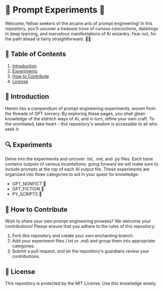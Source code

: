 # 🧪 Prompt Experiments 🔮

Welcome, fellow seekers of the arcane arts of prompt engineering! In this repository, you'll uncover a treasure trove of curious concoctions, dabblings in deep learning, and marvelous manifestations of AI wizardry. Fear not, for the path ahead is fairly straightforward. 🧙‍♂️

## 📜 Table of Contents

1. [Introduction](#-introduction)
2. [Experiments](#-experiments)
3. [How to Contribute](#-how-to-contribute)
4. [License](#-license)

## 🎩 Introduction

Herein lies a compendium of prompt engineering experiments, woven from the threads of GPT sorcery. By exploring these pages, you shall glean knowledge of the eldritch ways of AI, and in turn, refine your own craft. To the uninitiated, take heart – this repository's wisdom is accessible to all who seek it.

## 🔍 Experiments

Delve into the experiments and uncover .txt, .md, and .py files. Each tome contains outputs of various incantations; going forward we will make sure to include prompts at the top of each AI output file. These experiments are organized into three categories to aid in your quest for knowledge:

- GPT_NONFICT 🧪
- GPT_FICTION 🦉
- PY_SCRIPTS 🐍

## 👥 How to Contribute

Wish to share your own prompt engineering prowess? We welcome your contributions! Please ensure that you adhere to the rules of this repository:

1. Fork this repository and create your own enchanting branch.
2. Add your experiment files (.txt or .md) and group them into appropriate categories.
3. Submit a pull request, and let the repository's guardians review your contributions.

## 📃 License

This repository is protected by the MIT License. Use this knowledge wisely.

